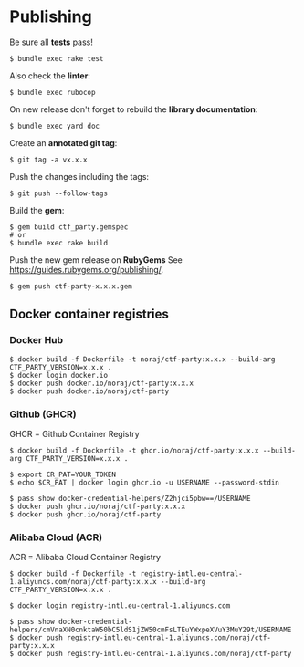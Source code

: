 # Publishing

Be sure all **tests** pass!

```
$ bundle exec rake test
```

Also check the **linter**:

```
$ bundle exec rubocop
```

On new release don't forget to rebuild the **library documentation**:

```
$ bundle exec yard doc
```

Create an **annotated git tag**:

```
$ git tag -a vx.x.x
```

Push the changes including the tags:

```
$ git push --follow-tags
```

Build the **gem**:

```
$ gem build ctf_party.gemspec
# or
$ bundle exec rake build
```

Push the new gem release on **RubyGems** See https://guides.rubygems.org/publishing/.

```
$ gem push ctf-party-x.x.x.gem
```

## Docker container registries

<!-- tabs:start -->

### **Docker Hub**

```
$ docker build -f Dockerfile -t noraj/ctf-party:x.x.x --build-arg CTF_PARTY_VERSION=x.x.x .
$ docker login docker.io
$ docker push docker.io/noraj/ctf-party:x.x.x
$ docker push docker.io/noraj/ctf-party
```

### **Github (GHCR)**

GHCR = Github Container Registry

```
$ docker build -f Dockerfile -t ghcr.io/noraj/ctf-party:x.x.x --build-arg CTF_PARTY_VERSION=x.x.x .

$ export CR_PAT=YOUR_TOKEN
$ echo $CR_PAT | docker login ghcr.io -u USERNAME --password-stdin

$ pass show docker-credential-helpers/Z2hjci5pbw==/USERNAME
$ docker push ghcr.io/noraj/ctf-party:x.x.x
$ docker push ghcr.io/noraj/ctf-party
```

### **Alibaba Cloud (ACR)**

ACR = Alibaba Cloud Container Registry

```
$ docker build -f Dockerfile -t registry-intl.eu-central-1.aliyuncs.com/noraj/ctf-party:x.x.x --build-arg CTF_PARTY_VERSION=x.x.x .

$ docker login registry-intl.eu-central-1.aliyuncs.com

$ pass show docker-credential-helpers/cmVnaXN0cnktaW50bC5ldS1jZW50cmFsLTEuYWxpeXVuY3MuY29t/USERNAME
$ docker push registry-intl.eu-central-1.aliyuncs.com/noraj/ctf-party:x.x.x
$ docker push registry-intl.eu-central-1.aliyuncs.com/noraj/ctf-party
```

<!-- tabs:end -->

